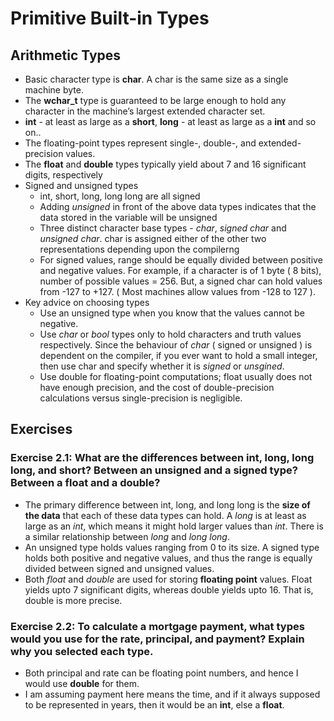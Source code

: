 # Primitive Built-in Types
## Arithmetic Types
* Basic character type is **char**. A char is the same size as a single machine byte.
* The **wchar_t** type is guaranteed to be large enough to
hold any character in the machine’s largest extended character set.
* **int** - at least as large as a **short**, **long** - at least as large as a **int** and so on..
* The floating-point types represent single-, double-, and extended-precision values.
* The **float** and **double** types typically yield about 7
and 16 significant digits, respectively
* Signed and unsigned types
    * int, short, long, long long are all signed
    * Adding _unsigned_ in front of the above data types indicates that the data stored in the variable will be unsigned
    * Three distinct character base types - *char*, *signed char* and *unsigned char*. char is assigned either of the other two representations depending upon the compilerng
    * For signed values, range should be equally divided between positive and negative values. For example, if a character is of 1 byte ( 8 bits), number of possible values = 256. But, a signed char can hold values from -127 to +127. ( Most machines allow values from -128 to 127 ).  
* Key advice on choosing types
    * Use an unsigned type when you know that the values cannot be negative.
    * Use *char* or *bool* types only to hold characters and truth values respectively. Since the behaviour of *char* ( signed or unsigned ) is dependent on the compiler, if you ever want to hold a small integer, then use char and specify whether it is *signed* or *unsgined*.
    * Use double for floating-point computations; float usually does not have enough precision, and the cost of double-precision calculations versus single-precision is negligible.

## Exercises
 
### Exercise 2.1: What are the differences between int, long, long long, and short? Between an unsigned and a signed type? Between a float and a double?
* The primary difference between int, long, and long long is the **size of the data** that each of these data types can hold. A _long_ is at least as large as an _int_, which means it might hold larger values than _int_. There is a similar relationship between _long_ and _long long_. 
* An unsigned type holds values ranging from 0 to its size. A signed type holds both positive and negative values, and thus the range is equally divided between signed and unsigned values.
* Both *float* and *double* are used for storing **floating point** values. Float yields upto 7 significant digits, whereas double yields upto 16. That is, double is more precise.

### Exercise 2.2: To calculate a mortgage payment, what types would you use for the rate, principal, and payment? Explain why you selected each type.
* Both principal and rate can be floating point numbers, and hence I would use **double** for them. 
* I am assuming payment here means the time, and if it always supposed to be represented in years, then it would be an **int**, else a **float**.
